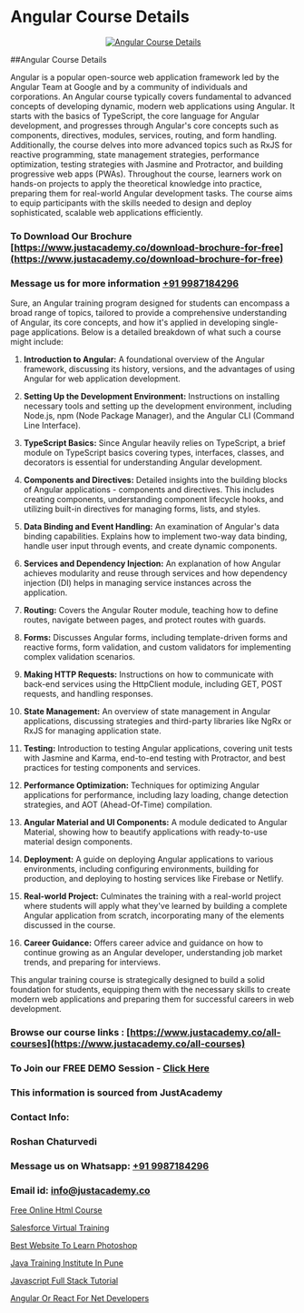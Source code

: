 # Angular Course Details

<p align="center">
  <a href="https://justacademy.co/course-detail/angular-training">
    <img src="https://justacademy.co/storage2/course_image/1676637041_course_image.webp" alt="Angular Course Details">
  </a>
</p>
##Angular Course Details

Angular is a popular open-source web application framework led by the Angular Team at Google and by a community of individuals and corporations. An Angular course typically covers fundamental to advanced concepts of developing dynamic, modern web applications using Angular. It starts with the basics of TypeScript, the core language for Angular development, and progresses through Angular's core concepts such as components, directives, modules, services, routing, and form handling. Additionally, the course delves into more advanced topics such as RxJS for reactive programming, state management strategies, performance optimization, testing strategies with Jasmine and Protractor, and building progressive web apps (PWAs). Throughout the course, learners work on hands-on projects to apply the theoretical knowledge into practice, preparing them for real-world Angular development tasks. The course aims to equip participants with the skills needed to design and deploy sophisticated, scalable web applications efficiently.
### To Download Our Brochure [https://www.justacademy.co/download-brochure-for-free](https://www.justacademy.co/download-brochure-for-free)
### Message us for more information [+91 9987184296](https://api.whatsapp.com/send?phone=919987184296)
Sure, an Angular training program designed for students can encompass a broad range of topics, tailored to provide a comprehensive understanding of Angular, its core concepts, and how it's applied in developing single-page applications. Below is a detailed breakdown of what such a course might include:

1) **Introduction to Angular:** A foundational overview of the Angular framework, discussing its history, versions, and the advantages of using Angular for web application development.

2) **Setting Up the Development Environment:** Instructions on installing necessary tools and setting up the development environment, including Node.js, npm (Node Package Manager), and the Angular CLI (Command Line Interface).

3) **TypeScript Basics:** Since Angular heavily relies on TypeScript, a brief module on TypeScript basics covering types, interfaces, classes, and decorators is essential for understanding Angular development.

4) **Components and Directives:** Detailed insights into the building blocks of Angular applications - components and directives. This includes creating components, understanding component lifecycle hooks, and utilizing built-in directives for managing forms, lists, and styles.

5) **Data Binding and Event Handling:** An examination of Angular's data binding capabilities. Explains how to implement two-way data binding, handle user input through events, and create dynamic components.

6) **Services and Dependency Injection:** An explanation of how Angular achieves modularity and reuse through services and how dependency injection (DI) helps in managing service instances across the application.

7) **Routing:** Covers the Angular Router module, teaching how to define routes, navigate between pages, and protect routes with guards.

8) **Forms:** Discusses Angular forms, including template-driven forms and reactive forms, form validation, and custom validators for implementing complex validation scenarios.

9) **Making HTTP Requests:** Instructions on how to communicate with back-end services using the HttpClient module, including GET, POST requests, and handling responses.

10) **State Management:** An overview of state management in Angular applications, discussing strategies and third-party libraries like NgRx or RxJS for managing application state.

11) **Testing:** Introduction to testing Angular applications, covering unit tests with Jasmine and Karma, end-to-end testing with Protractor, and best practices for testing components and services.

12) **Performance Optimization:** Techniques for optimizing Angular applications for performance, including lazy loading, change detection strategies, and AOT (Ahead-Of-Time) compilation.

13) **Angular Material and UI Components:** A module dedicated to Angular Material, showing how to beautify applications with ready-to-use material design components.

14) **Deployment:** A guide on deploying Angular applications to various environments, including configuring environments, building for production, and deploying to hosting services like Firebase or Netlify.

15) **Real-world Project:** Culminates the training with a real-world project where students will apply what they've learned by building a complete Angular application from scratch, incorporating many of the elements discussed in the course.

16) **Career Guidance:** Offers career advice and guidance on how to continue growing as an Angular developer, understanding job market trends, and preparing for interviews.

This angular training course is strategically designed to build a solid foundation for students, equipping them with the necessary skills to create modern web applications and preparing them for successful careers in web development.

### Browse our course links : [https://www.justacademy.co/all-courses](https://www.justacademy.co/all-courses) 
### To Join our FREE DEMO Session - [Click Here](https://www.justacademy.co/register-for-course-demo)


### This information is sourced from JustAcademy
### Contact Info:
### Roshan Chaturvedi
### Message us on Whatsapp: [+91 9987184296](https://api.whatsapp.com/send?phone=919987184296)
### Email id: [info@justacademy.co](mailto:info@justacademy.co)
                
[Free Online Html Course](https://www.linkedin.com/pulse/free-online-html-course-justacademy-kolkata-hm5bc?trackingId=1Tpb3StkrKrSjB8RPODJfw%3D%3D&lipi=urn%3Ali%3Apage%3Ad_flagship3_company_admin%3ByyeRPWoaTYWz7zA9HEB%2FBA%3D%3D)

[Salesforce Virtual Training](https://www.linkedin.com/pulse/salesforce-virtual-training-software-training-mountain-view-wnybe?trackingId=g62xcOyQzhMx8wKkqteqWg%3D%3D&lipi=urn%3Ali%3Apage%3Ad_flagship3_company_admin%3BbQ9qZFjkRLyS67kyvPtamg%3D%3D)

[Best Website To Learn Photoshop](https://medium.com/@namusn/best-website-to-learn-photoshop-354ae5b515c6)

[Java Training Institute In Pune](https://medium.com/@negishivu99/java-training-institute-in-pune-8b78b3ca35b5)

[Javascript Full Stack Tutorial](https://justacademyin.github.io/Articles/Javascript-Full-Stack-Tutorial)

[Angular Or React For Net Developers](https://justacademyin.github.io/justacademy/angular-or-react-for-net-developers)

